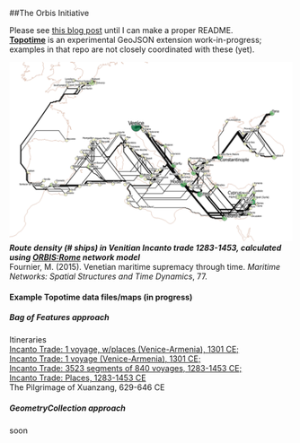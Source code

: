 ##The Orbis Initiative

Please see [this blog post](http://kgeographer.com/the-orbis-initiative-a-pelagios-for-networks/) until I can make a proper README.  
[**Topotime**](https://github.com/kgeographer/topotime) is an experimental GeoJSON extension work-in-progress; examples in that repo are not closely coordinated with these (yet).  

![Incanto Trade](/images/incanto_numships.png)  
**_Route density (# ships) in Venitian Incanto trade 1283-1453, calculated using [ORBIS:Rome](http://orbis.stanford.edu) network model_**  
Fournier, M. (2015). Venetian maritime supremacy through time. *_Maritime Networks: Spatial Structures and Time Dynamics_*, 77.

#### Example Topotime data files/maps (in progress)
##### *_Bag of Features approach_*
Itineraries  
[Incanto Trade: 1 voyage, w/places (Venice-Armenia), 1301 CE;  ](https://github.com/kgeographer/oi/blob/master/data/incanto_1voyage-w-places.geojson)  
[Incanto Trade: 1 voyage (Venice-Armenia), 1301 CE;  ](https://github.com/kgeographer/oi/blob/master/data/incanto_1yoyage-no-places.geojson)  
[Incanto Trade: 3523 segments of 840 voyages, 1283-1453 CE;  ](https://github.com/kgeographer/oi/blob/master/data/incanto_840voyages.geojson)  
[Incanto Trade: Places, 1283-1453 CE](https://github.com/kgeographer/oi/blob/master/data/incanto_places.geojson)  
The Pilgrimage of Xuanzang, 629-646 CE

##### *_GeometryCollection approach_*

soon
